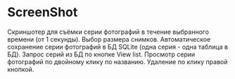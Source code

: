 # ScreenShot
Скриншотер для съёмки серии фотографий в течение выбранного времени (от 1 секунды).
Выбор размера снимков.
Автоматическое сохранение серии фотографий в БД SQLite (одна серия - одна таблица в БД).
Запрос серий из БД по кнопке View list.
Просмотр серии фотографий по двойному клику по названию.
Удаление по клику правой кнопкой.

